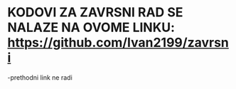 # KODOVI ZA ZAVRSNI RAD SE NALAZE NA OVOME LINKU: https://github.com/Ivan2199/zavrsni
-prethodni link ne radi
